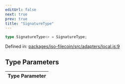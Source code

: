 ```yaml
---
editUrl: false
next: true
prev: true
title: "SignatureType"
---
```


```ts
type SignatureType<> = SignatureType;
```

Defined in: [packages/iso-filecoin/src/adapters/local.js:9](https://github.com/hugomrdias/filecoin/blob/main/packages/iso-filecoin/src/adapters/local.js#L9)

## Type Parameters

| Type Parameter |
| ------ |
